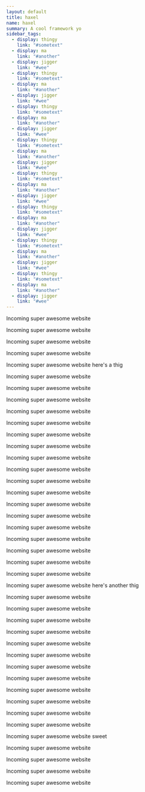 ```yaml
---
layout: default
title: haxel
name: haxel
summary: A cool framework yo
sidebar_tags:
  - display: thingy
    link: "#sometext"
  - display: ma
    link: "#another"
  - display: jigger
    link: "#wee"
  - display: thingy
    link: "#sometext"
  - display: ma
    link: "#another"
  - display: jigger
    link: "#wee"
  - display: thingy
    link: "#sometext"
  - display: ma
    link: "#another"
  - display: jigger
    link: "#wee"
  - display: thingy
    link: "#sometext"
  - display: ma
    link: "#another"
  - display: jigger
    link: "#wee"
  - display: thingy
    link: "#sometext"
  - display: ma
    link: "#another"
  - display: jigger
    link: "#wee"
  - display: thingy
    link: "#sometext"
  - display: ma
    link: "#another"
  - display: jigger
    link: "#wee"
  - display: thingy
    link: "#sometext"
  - display: ma
    link: "#another"
  - display: jigger
    link: "#wee"
  - display: thingy
    link: "#sometext"
  - display: ma
    link: "#another"
  - display: jigger
    link: "#wee"
---
```


Incoming super awesome website

Incoming super awesome website

Incoming super awesome website

Incoming super awesome website

Incoming super awesome website
<a name="sometext"></a>here's a thig

Incoming super awesome website

Incoming super awesome website

Incoming super awesome website

Incoming super awesome website

Incoming super awesome website

Incoming super awesome website

Incoming super awesome website

Incoming super awesome website

Incoming super awesome website

Incoming super awesome website

Incoming super awesome website

Incoming super awesome website

Incoming super awesome website

Incoming super awesome website

Incoming super awesome website

Incoming super awesome website

Incoming super awesome website

Incoming super awesome website

Incoming super awesome website
<a name="another"></a>here's another thig

Incoming super awesome website

Incoming super awesome website

Incoming super awesome website

Incoming super awesome website

Incoming super awesome website

Incoming super awesome website

Incoming super awesome website

Incoming super awesome website

Incoming super awesome website

Incoming super awesome website

Incoming super awesome website

Incoming super awesome website

Incoming super awesome website
<a name="wee"></a>sweet

Incoming super awesome website

Incoming super awesome website

Incoming super awesome website

Incoming super awesome website